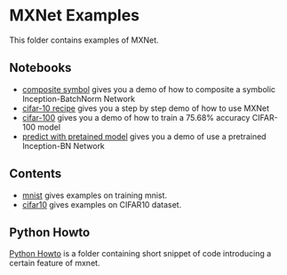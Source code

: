 MXNet Examples
==============
This folder contains examples of MXNet.

Notebooks
--------
* [composite symbol](composite_symbol.ipynb) gives you a demo of how to composite a symbolic Inception-BatchNorm Network
* [cifar-10 recipe](cifar-recipe.ipynb) gives you a step by step demo of how to use MXNet
* [cifar-100](cifar-100.ipynb) gives you a demo of how to train a 75.68% accuracy CIFAR-100 model
* [predict with pretained model](predict-with-pretrained-model.ipynb) gives you a demo of use a pretrained Inception-BN Network


Contents
--------
* [mnist](mnist) gives examples on training mnist.
* [cifar10](cifar10) gives examples on CIFAR10 dataset.


Python Howto
------------
[Python Howto](python-howto) is a folder containing short snippet of code
introducing a certain feature of mxnet.

